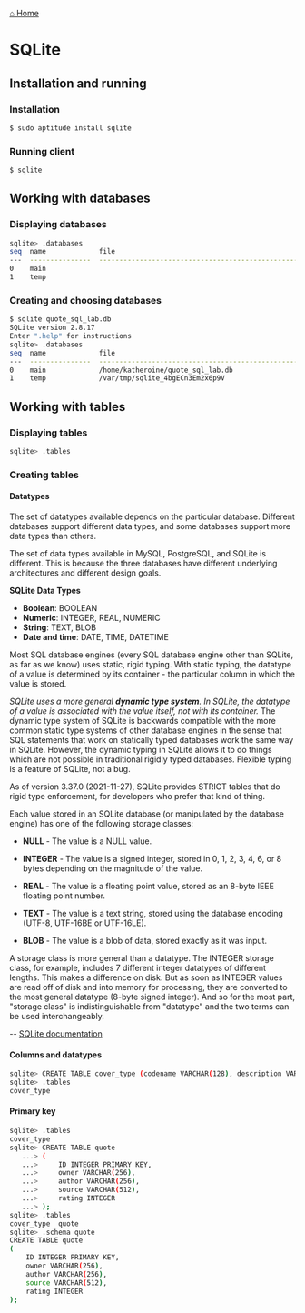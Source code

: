[⌂ Home](../../README.md)

# SQLite

## Installation and running

### Installation

```bash
$ sudo aptitude install sqlite
```

### Running client

```bash
$ sqlite
```

## Working with databases

### Displaying databases

```bash
sqlite> .databases
seq  name             file
---  ---------------  ----------------------------------------------------------
0    main
1    temp
```

### Creating and choosing databases

```bash
$ sqlite quote_sql_lab.db
SQLite version 2.8.17
Enter ".help" for instructions
sqlite> .databases
seq  name             file
---  ---------------  ----------------------------------------------------------
0    main             /home/katheroine/quote_sql_lab.db
1    temp             /var/tmp/sqlite_4bgECn3Em2x6p9V
```

## Working with tables

### Displaying tables

```bash
sqlite> .tables
```

### Creating tables

#### Datatypes

The set of datatypes available depends on the particular database. Different databases support different data types, and some databases support more data types than others.

The set of data types available in MySQL, PostgreSQL, and SQLite is different. This is because the three databases have different underlying architectures and different design goals.

**SQLite Data Types**

* **Boolean**: BOOLEAN
* **Numeric**: INTEGER, REAL, NUMERIC
* **String**: TEXT, BLOB
* **Date and time**: DATE, TIME, DATETIME

Most SQL database engines (every SQL database engine other than SQLite, as far as we know) uses static, rigid typing. With static typing, the datatype of a value is determined by its container - the particular column in which the value is stored.

*SQLite uses a more general **dynamic type system**. In SQLite, the datatype of a value is associated with the value itself, not with its container.* The dynamic type system of SQLite is backwards compatible with the more common static type systems of other database engines in the sense that SQL statements that work on statically typed databases work the same way in SQLite. However, the dynamic typing in SQLite allows it to do things which are not possible in traditional rigidly typed databases. Flexible typing is a feature of SQLite, not a bug.

As of version 3.37.0 (2021-11-27), SQLite provides STRICT tables that do rigid type enforcement, for developers who prefer that kind of thing.

Each value stored in an SQLite database (or manipulated by the database engine) has one of the following storage classes:

* **NULL** - The value is a NULL value.

* **INTEGER** - The value is a signed integer, stored in 0, 1, 2, 3, 4, 6, or 8 bytes depending on the magnitude of the value.

* **REAL** - The value is a floating point value, stored as an 8-byte IEEE floating point number.

* **TEXT** - The value is a text string, stored using the database encoding (UTF-8, UTF-16BE or UTF-16LE).

* **BLOB** - The value is a blob of data, stored exactly as it was input.

A storage class is more general than a datatype. The INTEGER storage class, for example, includes 7 different integer datatypes of different lengths. This makes a difference on disk. But as soon as INTEGER values are read off of disk and into memory for processing, they are converted to the most general datatype (8-byte signed integer). And so for the most part, "storage class" is indistinguishable from "datatype" and the two terms can be used interchangeably.

-- [SQLite documentation](https://www.sqlite.org/datatype3.html)

#### Columns and datatypes

```bash
sqlite> CREATE TABLE cover_type (codename VARCHAR(128), description VARCHAR(256));
sqlite> .tables
cover_type
```

#### Primary key

```bash
sqlite> .tables
cover_type
sqlite> CREATE TABLE quote
   ...> (
   ...>     ID INTEGER PRIMARY KEY,
   ...>     owner VARCHAR(256),
   ...>     author VARCHAR(256),
   ...>     source VARCHAR(512),
   ...>     rating INTEGER
   ...> );
sqlite> .tables
cover_type  quote
sqlite> .schema quote
CREATE TABLE quote
(
    ID INTEGER PRIMARY KEY,
    owner VARCHAR(256),
    author VARCHAR(256),
    source VARCHAR(512),
    rating INTEGER
);
```
